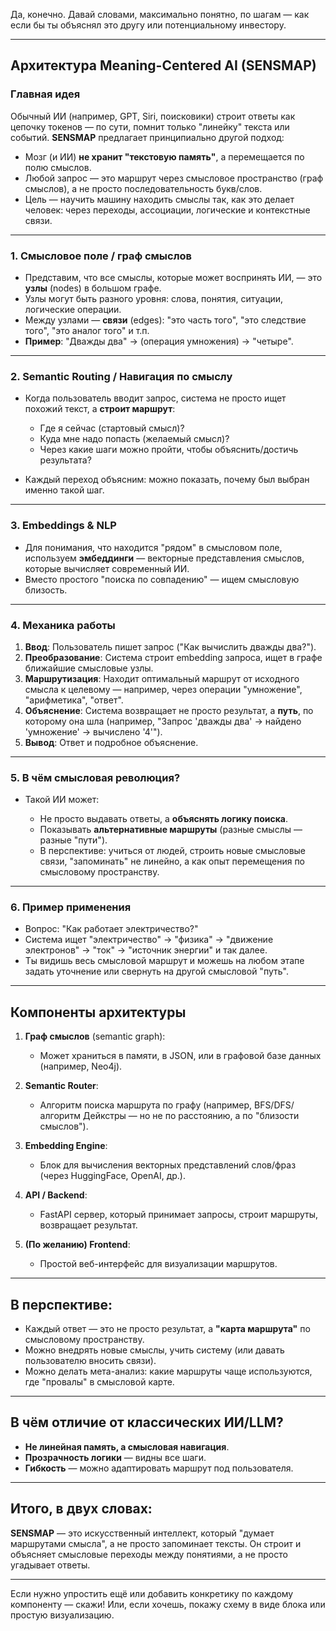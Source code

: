 Да, конечно. Давай словами, максимально понятно, по шагам — как если бы ты объяснял это другу или потенциальному инвестору.

---

## **Архитектура Meaning-Centered AI (SENSMAP)**

### **Главная идея**

Обычный ИИ (например, GPT, Siri, поисковики) строит ответы как цепочку токенов — по сути, помнит только "линейку" текста или событий.
**SENSMAP** предлагает принципиально другой подход:

* Мозг (и ИИ) **не хранит "текстовую память"**, а перемещается по полю смыслов.
* Любой запрос — это маршрут через смысловое пространство (граф смыслов), а не просто последовательность букв/слов.
* Цель — научить машину находить смыслы так, как это делает человек: через переходы, ассоциации, логические и контекстные связи.

---

### **1. Смысловое поле / граф смыслов**

* Представим, что все смыслы, которые может воспринять ИИ, — это **узлы** (nodes) в большом графе.
* Узлы могут быть разного уровня: слова, понятия, ситуации, логические операции.
* Между узлами — **связи** (edges): "это часть того", "это следствие того", "это аналог того" и т.п.
* **Пример**:
  "Дважды два" → (операция умножения) → "четыре".

---

### **2. Semantic Routing / Навигация по смыслу**

* Когда пользователь вводит запрос, система не просто ищет похожий текст, а **строит маршрут**:

  * Где я сейчас (стартовый смысл)?
  * Куда мне надо попасть (желаемый смысл)?
  * Через какие шаги можно пройти, чтобы объяснить/достичь результата?
* Каждый переход объясним: можно показать, почему был выбран именно такой шаг.

---

### **3. Embeddings & NLP**

* Для понимания, что находится "рядом" в смысловом поле, используем **эмбеддинги** — векторные представления смыслов, которые вычисляет современный ИИ.
* Вместо простого "поиска по совпадению" — ищем смысловую близость.

---

### **4. Механика работы**

1. **Ввод**: Пользователь пишет запрос ("Как вычислить дважды два?").
2. **Преобразование**: Система строит embedding запроса, ищет в графе ближайшие смысловые узлы.
3. **Маршрутизация**: Находит оптимальный маршрут от исходного смысла к целевому — например, через операции "умножение", "арифметика", "ответ".
4. **Объяснение**: Система возвращает не просто результат, а **путь**, по которому она шла (например,
   "Запрос 'дважды два' → найдено 'умножение' → вычислено '4'").
5. **Вывод**: Ответ и подробное объяснение.

---

### **5. В чём смысловая революция?**

* Такой ИИ может:

  * Не просто выдавать ответы, а **объяснять логику поиска**.
  * Показывать **альтернативные маршруты** (разные смыслы — разные "пути").
  * В перспективе: учиться от людей, строить новые смысловые связи, "запоминать" не линейно, а как опыт перемещения по смысловому пространству.

---

### **6. Пример применения**

* Вопрос: "Как работает электричество?"
* Система ищет "электричество" → "физика" → "движение электронов" → "ток" → "источник энергии" и так далее.
* Ты видишь весь смысловой маршрут и можешь на любом этапе задать уточнение или свернуть на другой смысловой "путь".

---

## **Компоненты архитектуры**

1. **Граф смыслов** (semantic graph):

   * Может храниться в памяти, в JSON, или в графовой базе данных (например, Neo4j).
2. **Semantic Router**:

   * Алгоритм поиска маршрута по графу (например, BFS/DFS/алгоритм Дейкстры — но не по расстоянию, а по "близости смыслов").
3. **Embedding Engine**:

   * Блок для вычисления векторных представлений слов/фраз (через HuggingFace, OpenAI, др.).
4. **API / Backend**:

   * FastAPI сервер, который принимает запросы, строит маршруты, возвращает результат.
5. **(По желанию) Frontend**:

   * Простой веб-интерфейс для визуализации маршрутов.

---

## **В перспективе:**

* Каждый ответ — это не просто результат, а **"карта маршрута"** по смысловому пространству.
* Можно внедрять новые смыслы, учить систему (или давать пользователю вносить связи).
* Можно делать мета-анализ: какие маршруты чаще используются, где "провалы" в смысловой карте.

---

## **В чём отличие от классических ИИ/LLM?**

* **Не линейная память, а смысловая навигация**.
* **Прозрачность логики** — видны все шаги.
* **Гибкость** — можно адаптировать маршрут под пользователя.

---

## **Итого, в двух словах:**

**SENSMAP** — это искусственный интеллект, который "думает маршрутами смысла", а не просто запоминает тексты.
Он строит и объясняет смысловые переходы между понятиями, а не просто угадывает ответы.

---

Если нужно упростить ещё или добавить конкретику по каждому компоненту — скажи!
Или, если хочешь, покажу схему в виде блока или простую визуализацию.
